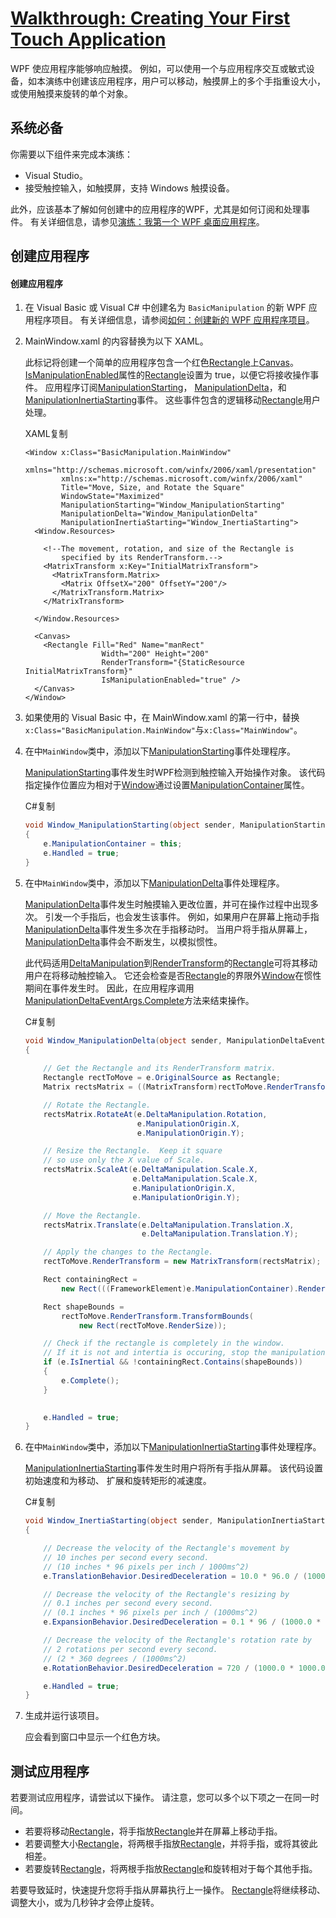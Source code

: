 # [Walkthrough: Creating Your First Touch Application](https://docs.microsoft.com/en-us/dotnet/framework/wpf/advanced/walkthrough-creating-your-first-touch-application)

WPF 使应用程序能够响应触摸。 例如，可以使用一个与应用程序交互或敏式设备，如本演练中创建该应用程序，用户可以移动，触摸屏上的多个手指重设大小，或使用触摸来旋转的单个对象。

## 系统必备

你需要以下组件来完成本演练：

- Visual Studio。
- 接受触控输入，如触摸屏，支持 Windows 触摸设备。

此外，应该基本了解如何创建中的应用程序的WPF，尤其是如何订阅和处理事件。 有关详细信息，请参见[演练：我第一个 WPF 桌面应用程序](https://docs.microsoft.com/zh-cn/dotnet/framework/wpf/getting-started/walkthrough-my-first-wpf-desktop-application)。

## 创建应用程序

#### 创建应用程序

1. 在 Visual Basic 或 Visual C# 中创建名为 `BasicManipulation` 的新 WPF 应用程序项目。 有关详细信息，请参阅[如何：创建新的 WPF 应用程序项目](https://msdn.microsoft.com/library/1f6aea7a-33e1-4d3f-8555-1daa42e95d82)。

2. MainWindow.xaml 的内容替换为以下 XAML。

   此标记将创建一个简单的应用程序包含一个红色[Rectangle](https://docs.microsoft.com/zh-cn/dotnet/api/system.windows.shapes.rectangle)上[Canvas](https://docs.microsoft.com/zh-cn/dotnet/api/system.windows.controls.canvas)。 [IsManipulationEnabled](https://docs.microsoft.com/zh-cn/dotnet/api/system.windows.uielement.ismanipulationenabled)属性的[Rectangle](https://docs.microsoft.com/zh-cn/dotnet/api/system.windows.shapes.rectangle)设置为 true，以便它将接收操作事件。 应用程序订阅[ManipulationStarting](https://docs.microsoft.com/zh-cn/dotnet/api/system.windows.uielement.manipulationstarting)， [ManipulationDelta](https://docs.microsoft.com/zh-cn/dotnet/api/system.windows.uielement.manipulationdelta)，和[ManipulationInertiaStarting](https://docs.microsoft.com/zh-cn/dotnet/api/system.windows.uielement.manipulationinertiastarting)事件。 这些事件包含的逻辑移动[Rectangle](https://docs.microsoft.com/zh-cn/dotnet/api/system.windows.shapes.rectangle)用户处理。

   XAML复制

   ```xaml
   <Window x:Class="BasicManipulation.MainWindow"
           xmlns="http://schemas.microsoft.com/winfx/2006/xaml/presentation"
           xmlns:x="http://schemas.microsoft.com/winfx/2006/xaml"
           Title="Move, Size, and Rotate the Square"
           WindowState="Maximized"
           ManipulationStarting="Window_ManipulationStarting"
           ManipulationDelta="Window_ManipulationDelta"
           ManipulationInertiaStarting="Window_InertiaStarting">
     <Window.Resources>
   
       <!--The movement, rotation, and size of the Rectangle is 
           specified by its RenderTransform.-->
       <MatrixTransform x:Key="InitialMatrixTransform">
         <MatrixTransform.Matrix>
           <Matrix OffsetX="200" OffsetY="200"/>
         </MatrixTransform.Matrix>
       </MatrixTransform>
   
     </Window.Resources>
   
     <Canvas>
       <Rectangle Fill="Red" Name="manRect"
                    Width="200" Height="200" 
                    RenderTransform="{StaticResource InitialMatrixTransform}"
                    IsManipulationEnabled="true" />
     </Canvas>
   </Window>
   ```

3. 如果使用的 Visual Basic 中，在 MainWindow.xaml 的第一行中，替换`x:Class="BasicManipulation.MainWindow"`与`x:Class="MainWindow"`。

4. 在中`MainWindow`类中，添加以下[ManipulationStarting](https://docs.microsoft.com/zh-cn/dotnet/api/system.windows.uielement.manipulationstarting)事件处理程序。

   [ManipulationStarting](https://docs.microsoft.com/zh-cn/dotnet/api/system.windows.uielement.manipulationstarting)事件发生时WPF检测到触控输入开始操作对象。 该代码指定操作位置应为相对于[Window](https://docs.microsoft.com/zh-cn/dotnet/api/system.windows.window)通过设置[ManipulationContainer](https://docs.microsoft.com/zh-cn/dotnet/api/system.windows.input.manipulationstartingeventargs.manipulationcontainer)属性。

   C#复制

   ```csharp
   void Window_ManipulationStarting(object sender, ManipulationStartingEventArgs e)
   {
       e.ManipulationContainer = this;
       e.Handled = true;
   }
   ```

5. 在中`MainWindow`类中，添加以下[ManipulationDelta](https://docs.microsoft.com/zh-cn/dotnet/api/system.windows.input.manipulationdelta)事件处理程序。

   [ManipulationDelta](https://docs.microsoft.com/zh-cn/dotnet/api/system.windows.input.manipulationdelta)事件发生时触摸输入更改位置，并可在操作过程中出现多次。 引发一个手指后，也会发生该事件。 例如，如果用户在屏幕上拖动手指[ManipulationDelta](https://docs.microsoft.com/zh-cn/dotnet/api/system.windows.input.manipulationdelta)事件发生多次在手指移动时。 当用户将手指从屏幕上，[ManipulationDelta](https://docs.microsoft.com/zh-cn/dotnet/api/system.windows.input.manipulationdelta)事件会不断发生，以模拟惯性。

   此代码适用[DeltaManipulation](https://docs.microsoft.com/zh-cn/dotnet/api/system.windows.input.manipulationdeltaeventargs.deltamanipulation)到[RenderTransform](https://docs.microsoft.com/zh-cn/dotnet/api/system.windows.uielement.rendertransform)的[Rectangle](https://docs.microsoft.com/zh-cn/dotnet/api/system.windows.shapes.rectangle)可将其移动用户在将移动触控输入。 它还会检查是否[Rectangle](https://docs.microsoft.com/zh-cn/dotnet/api/system.windows.shapes.rectangle)的界限外[Window](https://docs.microsoft.com/zh-cn/dotnet/api/system.windows.window)在惯性期间在事件发生时。 因此，在应用程序调用[ManipulationDeltaEventArgs.Complete](https://docs.microsoft.com/zh-cn/dotnet/api/system.windows.input.manipulationdeltaeventargs.complete)方法来结束操作。

   C#复制

   ```csharp
   void Window_ManipulationDelta(object sender, ManipulationDeltaEventArgs e)
   {
       
       // Get the Rectangle and its RenderTransform matrix.
       Rectangle rectToMove = e.OriginalSource as Rectangle;
       Matrix rectsMatrix = ((MatrixTransform)rectToMove.RenderTransform).Matrix;
   
       // Rotate the Rectangle.
       rectsMatrix.RotateAt(e.DeltaManipulation.Rotation, 
                            e.ManipulationOrigin.X, 
                            e.ManipulationOrigin.Y);
   
       // Resize the Rectangle.  Keep it square 
       // so use only the X value of Scale.
       rectsMatrix.ScaleAt(e.DeltaManipulation.Scale.X, 
                           e.DeltaManipulation.Scale.X, 
                           e.ManipulationOrigin.X,
                           e.ManipulationOrigin.Y);
   
       // Move the Rectangle.
       rectsMatrix.Translate(e.DeltaManipulation.Translation.X,
                             e.DeltaManipulation.Translation.Y);
   
       // Apply the changes to the Rectangle.
       rectToMove.RenderTransform = new MatrixTransform(rectsMatrix);
   
       Rect containingRect =
           new Rect(((FrameworkElement)e.ManipulationContainer).RenderSize);
   
       Rect shapeBounds =
           rectToMove.RenderTransform.TransformBounds(
               new Rect(rectToMove.RenderSize));
   
       // Check if the rectangle is completely in the window.
       // If it is not and intertia is occuring, stop the manipulation.
       if (e.IsInertial && !containingRect.Contains(shapeBounds))
       {
           e.Complete();
       }
   
       
       e.Handled = true;
   }
   ```

6. 在中`MainWindow`类中，添加以下[ManipulationInertiaStarting](https://docs.microsoft.com/zh-cn/dotnet/api/system.windows.uielement.manipulationinertiastarting)事件处理程序。

   [ManipulationInertiaStarting](https://docs.microsoft.com/zh-cn/dotnet/api/system.windows.uielement.manipulationinertiastarting)事件发生时用户将所有手指从屏幕。 该代码设置初始速度和为移动、 扩展和旋转矩形的减速度。

   C#复制

   ```csharp
   void Window_InertiaStarting(object sender, ManipulationInertiaStartingEventArgs e)
   {
   
       // Decrease the velocity of the Rectangle's movement by 
       // 10 inches per second every second.
       // (10 inches * 96 pixels per inch / 1000ms^2)
       e.TranslationBehavior.DesiredDeceleration = 10.0 * 96.0 / (1000.0 * 1000.0);
   
       // Decrease the velocity of the Rectangle's resizing by 
       // 0.1 inches per second every second.
       // (0.1 inches * 96 pixels per inch / (1000ms^2)
       e.ExpansionBehavior.DesiredDeceleration = 0.1 * 96 / (1000.0 * 1000.0);
   
       // Decrease the velocity of the Rectangle's rotation rate by 
       // 2 rotations per second every second.
       // (2 * 360 degrees / (1000ms^2)
       e.RotationBehavior.DesiredDeceleration = 720 / (1000.0 * 1000.0);
   
       e.Handled = true;
   }
   ```

7. 生成并运行该项目。

   应会看到窗口中显示一个红色方块。

## 测试应用程序

若要测试应用程序，请尝试以下操作。 请注意，您可以多个以下项之一在同一时间。

- 若要将移动[Rectangle](https://docs.microsoft.com/zh-cn/dotnet/api/system.windows.shapes.rectangle)，将手指放[Rectangle](https://docs.microsoft.com/zh-cn/dotnet/api/system.windows.shapes.rectangle)并在屏幕上移动手指。
- 若要调整大小[Rectangle](https://docs.microsoft.com/zh-cn/dotnet/api/system.windows.shapes.rectangle)，将两根手指放[Rectangle](https://docs.microsoft.com/zh-cn/dotnet/api/system.windows.shapes.rectangle)，并将手指，或将其彼此相差。
- 若要旋转[Rectangle](https://docs.microsoft.com/zh-cn/dotnet/api/system.windows.shapes.rectangle)，将两根手指放[Rectangle](https://docs.microsoft.com/zh-cn/dotnet/api/system.windows.shapes.rectangle)和旋转相对于每个其他手指。

若要导致延时，快速提升您将手指从屏幕执行上一操作。 [Rectangle](https://docs.microsoft.com/zh-cn/dotnet/api/system.windows.shapes.rectangle)将继续移动、 调整大小，或为几秒钟才会停止旋转。

